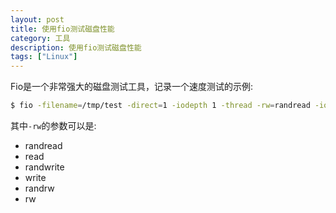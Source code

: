 ```yaml
---
layout: post
title: 使用fio测试磁盘性能
category: 工具
description: 使用fio测试磁盘性能
tags: ["Linux"]
---
```


Fio是一个非常强大的磁盘测试工具，记录一个速度测试的示例:

```sh
$ fio -filename=/tmp/test -direct=1 -iodepth 1 -thread -rw=randread -ioengine=psync -bs=16k -size=5G -numjobs=50 -runtime=1000 -group_reporting -name=test
```

其中`-rw`的参数可以是:

* randread
* read
* randwrite
* write
* randrw
* rw

